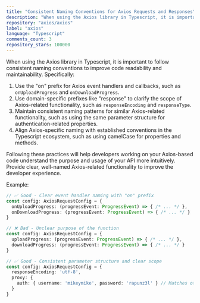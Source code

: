 ```yaml
---
title: "Consistent Naming Conventions for Axios Requests and Responses"
description: "When using the Axios library in Typescript, it is important to follow consistent naming conventions to improve code readability and maintainability. Use the 'on' prefix for Axios event handlers and callbacks, use domain-specific prefixes like 'response' to clarify scope, maintain consistent naming patterns for similar functionality, and align with established conventions."
repository: "axios/axios"
label: "axios"
language: "Typescript"
comments_count: 3
repository_stars: 100000
---
```


When using the Axios library in Typescript, it is important to follow consistent naming conventions to improve code readability and maintainability. Specifically:

1. Use the "on" prefix for Axios event handlers and callbacks, such as `onUploadProgress` and `onDownloadProgress`.
2. Use domain-specific prefixes like "response" to clarify the scope of Axios-related functionality, such as `responseEncoding` and `responseType`.
3. Maintain consistent naming patterns for similar Axios-related functionality, such as using the same parameter structure for authentication-related properties.
4. Align Axios-specific naming with established conventions in the Typescript ecosystem, such as using camelCase for properties and methods.

Following these practices will help developers working on your Axios-based code understand the purpose and usage of your API more intuitively. Provide clear, well-named Axios-related functionality to improve the developer experience.

Example:
```typescript
// ✅ Good - Clear event handler naming with "on" prefix
const config: AxiosRequestConfig = {
  onUploadProgress: (progressEvent: ProgressEvent) => { /* ... */ },
  onDownloadProgress: (progressEvent: ProgressEvent) => { /* ... */ }
}

// ❌ Bad - Unclear purpose of the function
const config: AxiosRequestConfig = {
  uploadProgress: (progressEvent: ProgressEvent) => { /* ... */ },
  downloadProgress: (progressEvent: ProgressEvent) => { /* ... */ }
}

// ✅ Good - Consistent parameter structure and clear scope
const config: AxiosRequestConfig = {
  responseEncoding: 'utf-8',
  proxy: {
    auth: { username: 'mikeymike', password: 'rapunz3l' } // Matches other auth patterns
  }
}
```